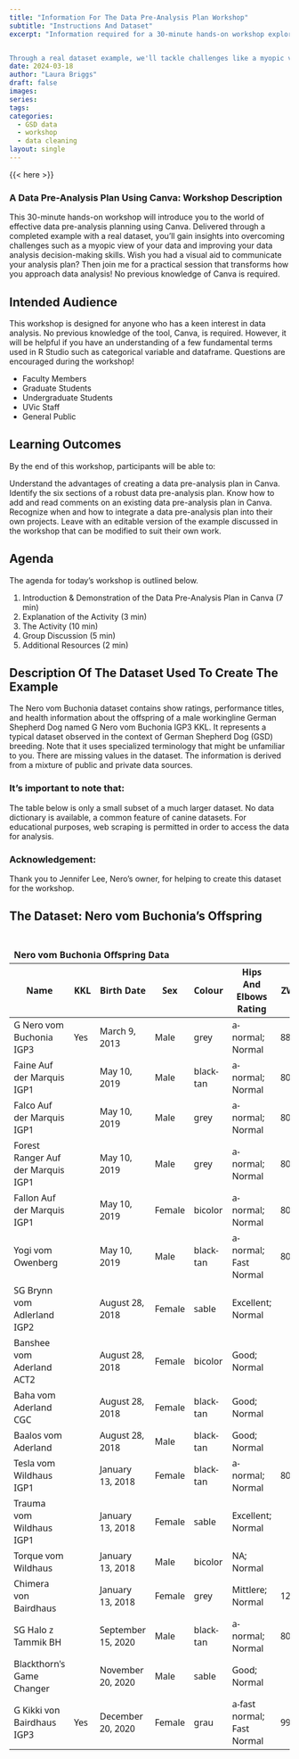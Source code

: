 ```yaml
---
title: "Information For The Data Pre-Analysis Plan Workshop"
subtitle: "Instructions And Dataset"
excerpt: "Information required for a 30-minute hands-on workshop exploring the world of effective data pre-analysis planning using Canva. 


Through a real dataset example, we'll tackle challenges like a myopic view of your data and work together to enhance your data analysis decision-making skills. Ever wished for a visual aid to communicate your analysis plan? You're in luck! No previous knowledge of Canva is needed – just bring your curiosity and enthusiasm!"
date: 2024-03-18
author: "Laura Briggs"
draft: false
images:
series:
tags:
categories:
  - GSD data
  - workshop
  - data cleaning
layout: single
---
```


{{< here >}}

### A Data Pre-Analysis Plan Using Canva: Workshop Description

This 30-minute hands-on workshop will introduce you to the world of effective data pre-analysis planning using Canva. Delivered through a completed example with a real dataset, you’ll gain insights into overcoming challenges such as a myopic view of your data and improving your data analysis decision-making skills. Wish you had a visual aid to communicate your analysis plan? Then join me for a practical session that transforms how you approach data analysis! No previous knowledge of Canva is required.

## Intended Audience

This workshop is designed for anyone who has a keen interest in data analysis. No previous knowledge of the tool, Canva, is required. However, it will be helpful if you have an understanding of a few fundamental terms used in R Studio such as categorical variable and dataframe. Questions are encouraged during the workshop!

- Faculty Members
- Graduate Students
- Undergraduate Students
- UVic Staff
- General Public

## Learning Outcomes

By the end of this workshop, participants will be able to:

Understand the advantages of creating a data pre-analysis plan in Canva.
Identify the six sections of a robust data pre-analysis plan.
Know how to add and read comments on an existing data pre-analysis plan in Canva.
Recognize when and how to integrate a data pre-analysis plan into their own projects.
Leave with an editable version of the example discussed in the workshop that can be modified to suit their own work.

## Agenda

The agenda for today’s workshop is outlined below.

1.  Introduction & Demonstration of the Data Pre-Analysis Plan in Canva (7 min)
2.  Explanation of the Activity (3 min)
3.  The Activity (10 min)
4.  Group Discussion (5 min)
5.  Additional Resources (2 min)

## Description Of The Dataset Used To Create The Example

The Nero vom Buchonia dataset contains show ratings, performance titles, and health information about the offspring of a male workingline German Shepherd Dog named G Nero vom Buchonia IGP3 KKL.
It represents a typical dataset observed in the context of German Shepherd Dog (GSD) breeding. Note that it uses specialized terminology that might be unfamiliar to you.
There are missing values in the dataset.
The information is derived from a mixture of public and private data sources.

### It’s important to note that:

The table below is only a small subset of a much larger dataset.
No data dictionary is available, a common feature of canine datasets.
For educational purposes, web scraping is permitted in order to access the data for analysis.

### Acknowledgement:

Thank you to Jennifer Lee, Nero’s owner, for helping to create this dataset for the workshop.

## The Dataset: Nero vom Buchonia’s Offspring

<div id="oyorcwehqr" style="padding-left:0px;padding-right:0px;padding-top:10px;padding-bottom:10px;overflow-x:auto;overflow-y:auto;width:auto;height:auto;">
<style>#oyorcwehqr table {
  font-family: system-ui, 'Segoe UI', Roboto, Helvetica, Arial, sans-serif, 'Apple Color Emoji', 'Segoe UI Emoji', 'Segoe UI Symbol', 'Noto Color Emoji';
  -webkit-font-smoothing: antialiased;
  -moz-osx-font-smoothing: grayscale;
}
&#10;#oyorcwehqr thead, #oyorcwehqr tbody, #oyorcwehqr tfoot, #oyorcwehqr tr, #oyorcwehqr td, #oyorcwehqr th {
  border-style: none;
}
&#10;#oyorcwehqr p {
  margin: 0;
  padding: 0;
}
&#10;#oyorcwehqr .gt_table {
  display: table;
  border-collapse: collapse;
  line-height: normal;
  margin-left: auto;
  margin-right: auto;
  color: #333333;
  font-size: 16px;
  font-weight: normal;
  font-style: normal;
  background-color: #FFFFFF;
  width: auto;
  border-top-style: solid;
  border-top-width: 2px;
  border-top-color: #A8A8A8;
  border-right-style: none;
  border-right-width: 2px;
  border-right-color: #D3D3D3;
  border-bottom-style: solid;
  border-bottom-width: 2px;
  border-bottom-color: #A8A8A8;
  border-left-style: none;
  border-left-width: 2px;
  border-left-color: #D3D3D3;
}
&#10;#oyorcwehqr .gt_caption {
  padding-top: 4px;
  padding-bottom: 4px;
}
&#10;#oyorcwehqr .gt_title {
  color: #333333;
  font-size: 125%;
  font-weight: initial;
  padding-top: 4px;
  padding-bottom: 4px;
  padding-left: 5px;
  padding-right: 5px;
  border-bottom-color: #FFFFFF;
  border-bottom-width: 0;
}
&#10;#oyorcwehqr .gt_subtitle {
  color: #333333;
  font-size: 85%;
  font-weight: initial;
  padding-top: 3px;
  padding-bottom: 5px;
  padding-left: 5px;
  padding-right: 5px;
  border-top-color: #FFFFFF;
  border-top-width: 0;
}
&#10;#oyorcwehqr .gt_heading {
  background-color: #FFFFFF;
  text-align: center;
  border-bottom-color: #FFFFFF;
  border-left-style: none;
  border-left-width: 1px;
  border-left-color: #D3D3D3;
  border-right-style: none;
  border-right-width: 1px;
  border-right-color: #D3D3D3;
}
&#10;#oyorcwehqr .gt_bottom_border {
  border-bottom-style: solid;
  border-bottom-width: 2px;
  border-bottom-color: #D3D3D3;
}
&#10;#oyorcwehqr .gt_col_headings {
  border-top-style: solid;
  border-top-width: 2px;
  border-top-color: #D3D3D3;
  border-bottom-style: solid;
  border-bottom-width: 2px;
  border-bottom-color: #D3D3D3;
  border-left-style: none;
  border-left-width: 1px;
  border-left-color: #D3D3D3;
  border-right-style: none;
  border-right-width: 1px;
  border-right-color: #D3D3D3;
}
&#10;#oyorcwehqr .gt_col_heading {
  color: #333333;
  background-color: #FFFFFF;
  font-size: 100%;
  font-weight: normal;
  text-transform: inherit;
  border-left-style: none;
  border-left-width: 1px;
  border-left-color: #D3D3D3;
  border-right-style: none;
  border-right-width: 1px;
  border-right-color: #D3D3D3;
  vertical-align: bottom;
  padding-top: 5px;
  padding-bottom: 6px;
  padding-left: 5px;
  padding-right: 5px;
  overflow-x: hidden;
}
&#10;#oyorcwehqr .gt_column_spanner_outer {
  color: #333333;
  background-color: #FFFFFF;
  font-size: 100%;
  font-weight: normal;
  text-transform: inherit;
  padding-top: 0;
  padding-bottom: 0;
  padding-left: 4px;
  padding-right: 4px;
}
&#10;#oyorcwehqr .gt_column_spanner_outer:first-child {
  padding-left: 0;
}
&#10;#oyorcwehqr .gt_column_spanner_outer:last-child {
  padding-right: 0;
}
&#10;#oyorcwehqr .gt_column_spanner {
  border-bottom-style: solid;
  border-bottom-width: 2px;
  border-bottom-color: #D3D3D3;
  vertical-align: bottom;
  padding-top: 5px;
  padding-bottom: 5px;
  overflow-x: hidden;
  display: inline-block;
  width: 100%;
}
&#10;#oyorcwehqr .gt_spanner_row {
  border-bottom-style: hidden;
}
&#10;#oyorcwehqr .gt_group_heading {
  padding-top: 8px;
  padding-bottom: 8px;
  padding-left: 5px;
  padding-right: 5px;
  color: #333333;
  background-color: #FFFFFF;
  font-size: 100%;
  font-weight: initial;
  text-transform: inherit;
  border-top-style: solid;
  border-top-width: 2px;
  border-top-color: #D3D3D3;
  border-bottom-style: solid;
  border-bottom-width: 2px;
  border-bottom-color: #D3D3D3;
  border-left-style: none;
  border-left-width: 1px;
  border-left-color: #D3D3D3;
  border-right-style: none;
  border-right-width: 1px;
  border-right-color: #D3D3D3;
  vertical-align: middle;
  text-align: left;
}
&#10;#oyorcwehqr .gt_empty_group_heading {
  padding: 0.5px;
  color: #333333;
  background-color: #FFFFFF;
  font-size: 100%;
  font-weight: initial;
  border-top-style: solid;
  border-top-width: 2px;
  border-top-color: #D3D3D3;
  border-bottom-style: solid;
  border-bottom-width: 2px;
  border-bottom-color: #D3D3D3;
  vertical-align: middle;
}
&#10;#oyorcwehqr .gt_from_md > :first-child {
  margin-top: 0;
}
&#10;#oyorcwehqr .gt_from_md > :last-child {
  margin-bottom: 0;
}
&#10;#oyorcwehqr .gt_row {
  padding-top: 4px;
  padding-bottom: 4px;
  padding-left: 5px;
  padding-right: 5px;
  margin: 10px;
  border-top-style: solid;
  border-top-width: 1px;
  border-top-color: #D3D3D3;
  border-left-style: none;
  border-left-width: 1px;
  border-left-color: #D3D3D3;
  border-right-style: none;
  border-right-width: 1px;
  border-right-color: #D3D3D3;
  vertical-align: middle;
  overflow-x: hidden;
}
&#10;#oyorcwehqr .gt_stub {
  color: #333333;
  background-color: #FFFFFF;
  font-size: 100%;
  font-weight: initial;
  text-transform: inherit;
  border-right-style: solid;
  border-right-width: 2px;
  border-right-color: #D3D3D3;
  padding-left: 5px;
  padding-right: 5px;
}
&#10;#oyorcwehqr .gt_stub_row_group {
  color: #333333;
  background-color: #FFFFFF;
  font-size: 100%;
  font-weight: initial;
  text-transform: inherit;
  border-right-style: solid;
  border-right-width: 2px;
  border-right-color: #D3D3D3;
  padding-left: 5px;
  padding-right: 5px;
  vertical-align: top;
}
&#10;#oyorcwehqr .gt_row_group_first td {
  border-top-width: 2px;
}
&#10;#oyorcwehqr .gt_row_group_first th {
  border-top-width: 2px;
}
&#10;#oyorcwehqr .gt_summary_row {
  color: #333333;
  background-color: #FFFFFF;
  text-transform: inherit;
  padding-top: 8px;
  padding-bottom: 8px;
  padding-left: 5px;
  padding-right: 5px;
}
&#10;#oyorcwehqr .gt_first_summary_row {
  border-top-style: solid;
  border-top-color: #D3D3D3;
}
&#10;#oyorcwehqr .gt_first_summary_row.thick {
  border-top-width: 2px;
}
&#10;#oyorcwehqr .gt_last_summary_row {
  padding-top: 8px;
  padding-bottom: 8px;
  padding-left: 5px;
  padding-right: 5px;
  border-bottom-style: solid;
  border-bottom-width: 2px;
  border-bottom-color: #D3D3D3;
}
&#10;#oyorcwehqr .gt_grand_summary_row {
  color: #333333;
  background-color: #FFFFFF;
  text-transform: inherit;
  padding-top: 8px;
  padding-bottom: 8px;
  padding-left: 5px;
  padding-right: 5px;
}
&#10;#oyorcwehqr .gt_first_grand_summary_row {
  padding-top: 8px;
  padding-bottom: 8px;
  padding-left: 5px;
  padding-right: 5px;
  border-top-style: double;
  border-top-width: 6px;
  border-top-color: #D3D3D3;
}
&#10;#oyorcwehqr .gt_last_grand_summary_row_top {
  padding-top: 8px;
  padding-bottom: 8px;
  padding-left: 5px;
  padding-right: 5px;
  border-bottom-style: double;
  border-bottom-width: 6px;
  border-bottom-color: #D3D3D3;
}
&#10;#oyorcwehqr .gt_striped {
  background-color: rgba(128, 128, 128, 0.05);
}
&#10;#oyorcwehqr .gt_table_body {
  border-top-style: solid;
  border-top-width: 2px;
  border-top-color: #D3D3D3;
  border-bottom-style: solid;
  border-bottom-width: 2px;
  border-bottom-color: #D3D3D3;
}
&#10;#oyorcwehqr .gt_footnotes {
  color: #333333;
  background-color: #FFFFFF;
  border-bottom-style: none;
  border-bottom-width: 2px;
  border-bottom-color: #D3D3D3;
  border-left-style: none;
  border-left-width: 2px;
  border-left-color: #D3D3D3;
  border-right-style: none;
  border-right-width: 2px;
  border-right-color: #D3D3D3;
}
&#10;#oyorcwehqr .gt_footnote {
  margin: 0px;
  font-size: 90%;
  padding-top: 4px;
  padding-bottom: 4px;
  padding-left: 5px;
  padding-right: 5px;
}
&#10;#oyorcwehqr .gt_sourcenotes {
  color: #333333;
  background-color: #FFFFFF;
  border-bottom-style: none;
  border-bottom-width: 2px;
  border-bottom-color: #D3D3D3;
  border-left-style: none;
  border-left-width: 2px;
  border-left-color: #D3D3D3;
  border-right-style: none;
  border-right-width: 2px;
  border-right-color: #D3D3D3;
}
&#10;#oyorcwehqr .gt_sourcenote {
  font-size: 90%;
  padding-top: 4px;
  padding-bottom: 4px;
  padding-left: 5px;
  padding-right: 5px;
}
&#10;#oyorcwehqr .gt_left {
  text-align: left;
}
&#10;#oyorcwehqr .gt_center {
  text-align: center;
}
&#10;#oyorcwehqr .gt_right {
  text-align: right;
  font-variant-numeric: tabular-nums;
}
&#10;#oyorcwehqr .gt_font_normal {
  font-weight: normal;
}
&#10;#oyorcwehqr .gt_font_bold {
  font-weight: bold;
}
&#10;#oyorcwehqr .gt_font_italic {
  font-style: italic;
}
&#10;#oyorcwehqr .gt_super {
  font-size: 65%;
}
&#10;#oyorcwehqr .gt_footnote_marks {
  font-size: 75%;
  vertical-align: 0.4em;
  position: initial;
}
&#10;#oyorcwehqr .gt_asterisk {
  font-size: 100%;
  vertical-align: 0;
}
&#10;#oyorcwehqr .gt_indent_1 {
  text-indent: 5px;
}
&#10;#oyorcwehqr .gt_indent_2 {
  text-indent: 10px;
}
&#10;#oyorcwehqr .gt_indent_3 {
  text-indent: 15px;
}
&#10;#oyorcwehqr .gt_indent_4 {
  text-indent: 20px;
}
&#10;#oyorcwehqr .gt_indent_5 {
  text-indent: 25px;
}
</style>
<table class="gt_table" data-quarto-disable-processing="false" data-quarto-bootstrap="false">
  <thead>
    <tr class="gt_heading">
      <td colspan="7" class="gt_heading gt_title gt_font_normal gt_bottom_border" style><strong>Nero vom Buchonia Offspring Data</strong></td>
    </tr>
    &#10;    <tr class="gt_col_headings">
      <th class="gt_col_heading gt_columns_bottom_border gt_left" rowspan="1" colspan="1" scope="col" id="&lt;strong&gt;Name&lt;/strong&gt;"><strong>Name</strong></th>
      <th class="gt_col_heading gt_columns_bottom_border gt_left" rowspan="1" colspan="1" scope="col" id="&lt;strong&gt;KKL&lt;/strong&gt;"><strong>KKL</strong></th>
      <th class="gt_col_heading gt_columns_bottom_border gt_left" rowspan="1" colspan="1" scope="col" id="&lt;strong&gt;Birth Date&lt;/strong&gt;"><strong>Birth Date</strong></th>
      <th class="gt_col_heading gt_columns_bottom_border gt_left" rowspan="1" colspan="1" scope="col" id="&lt;strong&gt;Sex&lt;/strong&gt;"><strong>Sex</strong></th>
      <th class="gt_col_heading gt_columns_bottom_border gt_left" rowspan="1" colspan="1" scope="col" id="&lt;strong&gt;Colour&lt;/strong&gt;"><strong>Colour</strong></th>
      <th class="gt_col_heading gt_columns_bottom_border gt_left" rowspan="1" colspan="1" scope="col" id="&lt;strong&gt;Hips And Elbows Rating&lt;/strong&gt;"><strong>Hips And Elbows Rating</strong></th>
      <th class="gt_col_heading gt_columns_bottom_border gt_right" rowspan="1" colspan="1" scope="col" id="&lt;strong&gt;ZW&lt;/strong&gt;"><strong>ZW</strong></th>
    </tr>
  </thead>
  <tbody class="gt_table_body">
    <tr><td headers="Name" class="gt_row gt_left">G Nero vom Buchonia IGP3</td>
<td headers="KKL" class="gt_row gt_left">Yes</td>
<td headers="BirthDate" class="gt_row gt_left">March 9, 2013</td>
<td headers="Sex" class="gt_row gt_left">Male</td>
<td headers="Colour" class="gt_row gt_left">grey</td>
<td headers="HipsAndElbowsRating" class="gt_row gt_left">a-normal; Normal</td>
<td headers="ZW" class="gt_row gt_right">88</td></tr>
    <tr><td headers="Name" class="gt_row gt_left">Faine Auf der Marquis IGP1</td>
<td headers="KKL" class="gt_row gt_left"></td>
<td headers="BirthDate" class="gt_row gt_left">May 10, 2019</td>
<td headers="Sex" class="gt_row gt_left">Male</td>
<td headers="Colour" class="gt_row gt_left">black-tan</td>
<td headers="HipsAndElbowsRating" class="gt_row gt_left">a-normal; Normal</td>
<td headers="ZW" class="gt_row gt_right">80</td></tr>
    <tr><td headers="Name" class="gt_row gt_left">Falco Auf der Marquis IGP1</td>
<td headers="KKL" class="gt_row gt_left"></td>
<td headers="BirthDate" class="gt_row gt_left">May 10, 2019</td>
<td headers="Sex" class="gt_row gt_left">Male</td>
<td headers="Colour" class="gt_row gt_left">grey</td>
<td headers="HipsAndElbowsRating" class="gt_row gt_left">a-normal; Normal</td>
<td headers="ZW" class="gt_row gt_right">80</td></tr>
    <tr><td headers="Name" class="gt_row gt_left">Forest Ranger Auf der Marquis IGP1</td>
<td headers="KKL" class="gt_row gt_left"></td>
<td headers="BirthDate" class="gt_row gt_left">May 10, 2019</td>
<td headers="Sex" class="gt_row gt_left">Male</td>
<td headers="Colour" class="gt_row gt_left">grey</td>
<td headers="HipsAndElbowsRating" class="gt_row gt_left">a-normal; Normal</td>
<td headers="ZW" class="gt_row gt_right">80</td></tr>
    <tr><td headers="Name" class="gt_row gt_left">Fallon Auf der Marquis IGP1</td>
<td headers="KKL" class="gt_row gt_left"></td>
<td headers="BirthDate" class="gt_row gt_left">May 10, 2019</td>
<td headers="Sex" class="gt_row gt_left">Female</td>
<td headers="Colour" class="gt_row gt_left">bicolor</td>
<td headers="HipsAndElbowsRating" class="gt_row gt_left">a-normal; Normal</td>
<td headers="ZW" class="gt_row gt_right">80</td></tr>
    <tr><td headers="Name" class="gt_row gt_left">Yogi vom Owenberg</td>
<td headers="KKL" class="gt_row gt_left"></td>
<td headers="BirthDate" class="gt_row gt_left">May 10, 2019</td>
<td headers="Sex" class="gt_row gt_left">Male</td>
<td headers="Colour" class="gt_row gt_left">black-tan</td>
<td headers="HipsAndElbowsRating" class="gt_row gt_left">a-normal; Fast Normal</td>
<td headers="ZW" class="gt_row gt_right">80</td></tr>
    <tr><td headers="Name" class="gt_row gt_left">SG Brynn vom Adlerland IGP2</td>
<td headers="KKL" class="gt_row gt_left"></td>
<td headers="BirthDate" class="gt_row gt_left">August 28, 2018</td>
<td headers="Sex" class="gt_row gt_left">Female</td>
<td headers="Colour" class="gt_row gt_left">sable</td>
<td headers="HipsAndElbowsRating" class="gt_row gt_left">Excellent; Normal</td>
<td headers="ZW" class="gt_row gt_right"></td></tr>
    <tr><td headers="Name" class="gt_row gt_left">Banshee vom Aderland ACT2</td>
<td headers="KKL" class="gt_row gt_left"></td>
<td headers="BirthDate" class="gt_row gt_left">August 28, 2018</td>
<td headers="Sex" class="gt_row gt_left">Female</td>
<td headers="Colour" class="gt_row gt_left">bicolor</td>
<td headers="HipsAndElbowsRating" class="gt_row gt_left">Good; Normal</td>
<td headers="ZW" class="gt_row gt_right"></td></tr>
    <tr><td headers="Name" class="gt_row gt_left">Baha vom Aderland CGC</td>
<td headers="KKL" class="gt_row gt_left"></td>
<td headers="BirthDate" class="gt_row gt_left">August 28, 2018</td>
<td headers="Sex" class="gt_row gt_left">Female</td>
<td headers="Colour" class="gt_row gt_left">black-tan</td>
<td headers="HipsAndElbowsRating" class="gt_row gt_left">Good; Normal</td>
<td headers="ZW" class="gt_row gt_right"></td></tr>
    <tr><td headers="Name" class="gt_row gt_left">Baalos vom Aderland</td>
<td headers="KKL" class="gt_row gt_left"></td>
<td headers="BirthDate" class="gt_row gt_left">August 28, 2018</td>
<td headers="Sex" class="gt_row gt_left">Male</td>
<td headers="Colour" class="gt_row gt_left">black-tan</td>
<td headers="HipsAndElbowsRating" class="gt_row gt_left">Good; Normal</td>
<td headers="ZW" class="gt_row gt_right"></td></tr>
    <tr><td headers="Name" class="gt_row gt_left">Tesla vom Wildhaus IGP1</td>
<td headers="KKL" class="gt_row gt_left"></td>
<td headers="BirthDate" class="gt_row gt_left">January 13, 2018</td>
<td headers="Sex" class="gt_row gt_left">Female</td>
<td headers="Colour" class="gt_row gt_left">black-tan</td>
<td headers="HipsAndElbowsRating" class="gt_row gt_left">a-normal; Normal</td>
<td headers="ZW" class="gt_row gt_right">80</td></tr>
    <tr><td headers="Name" class="gt_row gt_left">Trauma vom Wildhaus IGP1</td>
<td headers="KKL" class="gt_row gt_left"></td>
<td headers="BirthDate" class="gt_row gt_left">January 13, 2018</td>
<td headers="Sex" class="gt_row gt_left">Female</td>
<td headers="Colour" class="gt_row gt_left">sable</td>
<td headers="HipsAndElbowsRating" class="gt_row gt_left">Excellent; Normal</td>
<td headers="ZW" class="gt_row gt_right"></td></tr>
    <tr><td headers="Name" class="gt_row gt_left">Torque vom Wildhaus</td>
<td headers="KKL" class="gt_row gt_left"></td>
<td headers="BirthDate" class="gt_row gt_left">January 13, 2018</td>
<td headers="Sex" class="gt_row gt_left">Male</td>
<td headers="Colour" class="gt_row gt_left">bicolor</td>
<td headers="HipsAndElbowsRating" class="gt_row gt_left">NA; Normal</td>
<td headers="ZW" class="gt_row gt_right"></td></tr>
    <tr><td headers="Name" class="gt_row gt_left">Chimera von Bairdhaus</td>
<td headers="KKL" class="gt_row gt_left"></td>
<td headers="BirthDate" class="gt_row gt_left">January 13, 2018</td>
<td headers="Sex" class="gt_row gt_left">Female</td>
<td headers="Colour" class="gt_row gt_left">grey</td>
<td headers="HipsAndElbowsRating" class="gt_row gt_left">Mittlere; Normal</td>
<td headers="ZW" class="gt_row gt_right">120</td></tr>
    <tr><td headers="Name" class="gt_row gt_left">SG Halo z Tammik BH</td>
<td headers="KKL" class="gt_row gt_left"></td>
<td headers="BirthDate" class="gt_row gt_left">September 15, 2020</td>
<td headers="Sex" class="gt_row gt_left">Male</td>
<td headers="Colour" class="gt_row gt_left">black-tan</td>
<td headers="HipsAndElbowsRating" class="gt_row gt_left">a-normal; Normal</td>
<td headers="ZW" class="gt_row gt_right">80</td></tr>
    <tr><td headers="Name" class="gt_row gt_left">Blackthorn's Game Changer</td>
<td headers="KKL" class="gt_row gt_left"></td>
<td headers="BirthDate" class="gt_row gt_left">November 20, 2020</td>
<td headers="Sex" class="gt_row gt_left">Male</td>
<td headers="Colour" class="gt_row gt_left">sable</td>
<td headers="HipsAndElbowsRating" class="gt_row gt_left">Good; Normal</td>
<td headers="ZW" class="gt_row gt_right"></td></tr>
    <tr><td headers="Name" class="gt_row gt_left">G Kikki von Bairdhaus IGP3</td>
<td headers="KKL" class="gt_row gt_left">Yes</td>
<td headers="BirthDate" class="gt_row gt_left">December 20, 2020</td>
<td headers="Sex" class="gt_row gt_left">Female</td>
<td headers="Colour" class="gt_row gt_left">grau</td>
<td headers="HipsAndElbowsRating" class="gt_row gt_left">a-fast normal; Fast Normal</td>
<td headers="ZW" class="gt_row gt_right">99</td></tr>
  </tbody>
  &#10;  
</table>
</div>
